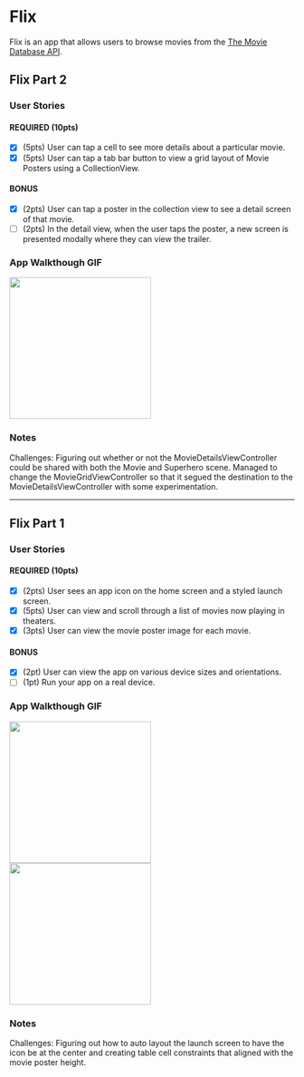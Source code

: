 # Flix

Flix is an app that allows users to browse movies from the [The Movie Database API](http://docs.themoviedb.apiary.io/#).

## Flix Part 2

### User Stories

#### REQUIRED (10pts)
- [x] (5pts) User can tap a cell to see more details about a particular movie.
- [x] (5pts) User can tap a tab bar button to view a grid layout of Movie Posters using a CollectionView.

#### BONUS
- [x] (2pts) User can tap a poster in the collection view to see a detail screen of that movie.
- [ ] (2pts) In the detail view, when the user taps the poster, a new screen is presented modally where they can view the trailer.

### App Walkthough GIF
<img src=https://media.giphy.com/media/WqL75QrhyHQ4Z3e1fS/giphy.gif width=250><br>

### Notes
Challenges: Figuring out whether or not the MovieDetailsViewController could be shared with both the Movie and Superhero scene. Managed to change the MovieGridViewController so that it segued the destination to the MovieDetailsViewController with some experimentation.

---

## Flix Part 1

### User Stories

#### REQUIRED (10pts)
- [x] (2pts) User sees an app icon on the home screen and a styled launch screen.
- [x] (5pts) User can view and scroll through a list of movies now playing in theaters.
- [x] (3pts) User can view the movie poster image for each movie.

#### BONUS
- [x] (2pt) User can view the app on various device sizes and orientations.
- [ ] (1pt) Run your app on a real device.

### App Walkthough GIF
<img src=https://i.imgur.com/rERllEo.gif width=250><br>
<img src=https://i.imgur.com/A60ZgrO.gif width=250><br>

### Notes
Challenges: Figuring out how to auto layout the launch screen to have the icon be at the center and creating table cell constraints that aligned with the movie poster height.
